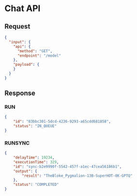 # Chat API

## Request

```json
{
  "input": {
    "api": {
      "method": "GET",
      "endpoint": "/model"
    },
    "payload": {
    }
  }
}
```

## Response

### RUN

```json
{
    "id": "83bbc301-5dcd-4236-9293-a65cdd681858",
    "status": "IN_QUEUE"
}
```

### RUNSYNC

```json
{
    "delayTime": 19234,
    "executionTime": 329,
    "id": "sync-b2e9990f-5542-457f-a1ec-47cea56186b1",
    "output": {
        "result": "TheBloke_Pygmalion-13B-SuperHOT-8K-GPTQ"
    },
    "status": "COMPLETED"
}
```